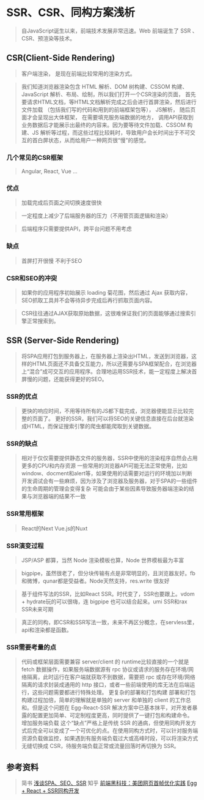 # SSR、CSR、同构方案浅析
> 自JavaScript诞生以来，前端技术发展非常迅速。Web 前端诞生了 SSR 、CSR、预渲染等技术。

## CSR(Client-Side Rendering)
> 客户端渲染， 是现在前端比较常用的渲染方式。 

> 我们知道浏览器渲染包含 HTML 解析、DOM 树构建、CSSOM 构建、JavaScript 解析、布局、绘制，所以我们打开一个CSR渲染的页面，
首先要请求HTML文档，等HTML文档解析完成之后会进行首屏渲染，然后进行文件加载 （包括我们写的代码和用到的前端框架包等）， JS解析， 随后页面才会呈现出大体框架， 在需要填充服务端数据的地方， 调用API获取到业务数据后才能展示出最终的内容来。因为要等待文件加载、CSSOM 构建、JS 解析等过程，而这些过程比较耗时，导致用户会长时间出于不可交互的首白屏状态，从而给用户一种网页很“慢”的感觉。

### 几个常见的CSR框架
> Angular, React, Vue ...
### 优点
> 加载完成后页面之间切换速度很快

> 一定程度上减少了后端服务器的压力（不用管页面逻辑和渲染）

> 后端程序只需要提供API，跨平台问题不用考虑

### 缺点
> 首屏打开很慢
> 不利于SEO

### CSR和SEO的冲突
> 如果你的应用程序初始展示 loading 菊花图，然后通过 Ajax 获取内容，SEO抓取工具并不会等待异步完成后再行抓取页面内容。

> CSR往往通过AJAX获取原始数据，这很难保证我们的页面能够通过搜索引擎正常搜索到。

## SSR (Server-Side Rendering)
> 将SPA应用打包到服务器上，在服务器上渲染出HTML，发送到浏览器，这样的HTML页面还不具备交互能力，所以还需要与SPA框架配合，在浏览器上“混合”成可交互的应用程序。合理地运用SSR技术，能一定程度上解决首屏慢的问题，还能获得更好的SEO。

### SSR的优点
> 更快的响应时间，不用等待所有的JS都下载完成，浏览器便能显示比较完整的页面了。
> 更好的SSR，我们可以将SEO的关键信息直接在后台就渲染成HTML，而保证搜索引擎的爬虫都能爬取到关键数据。

### SSR的缺点
> 相对于仅仅需要提供静态文件的服务器，SSR中使用的渲染程序自然会占用更多的CPU和内存资源
> 一些常用的浏览器API可能无法正常使用，比如window、docment和alert等，如果使用的话需要对运行的环境加以判断
> 开发调试会有一些麻烦，因为涉及了浏览器及服务器，对于SPA的一些组件的生命周期的管理会变得复杂
> 可能会由于某些因素导致服务器端渲染的结果与浏览器端的结果不一致

### SSR常用框架
> React的Next
> Vue.js的Nuxt

### SSR演变过程
> JSP/ASP 都算，当然 Node 渲染模板也算，Node 世界模板最为丰富

> bigpipe，虽然很老了，但分块传输有点是非常明显的，且浏览器友好。fb和微博，qunar都是受益者。Node天然支持，res.write 很友好

> 基于组件写法的SSR，比如React SSR。时代变了，SSR也要跟上。vdom + hydrate玩的可以很嗨，连 bigpipe 也可以结合起来。umi SSR和rax SSR未来可期

> 真正的同构，即CSR和SSR写法一致，未来不再区分概念，在servless里，api和渲染都是函数。

### SSR需要考量的点
> 代码或框架层面需要兼容 server/client 的 runtime比较直接的一个就是 fetch 数据操作，如果服务端数据源有 rpc 协议或请求的服务存在环境/网络隔离，此时运行在客户端就获取不到数据，需要把 rpc 或存在环境/网络隔离的请求封装成通用的 http 接口，或者一些前端使用的库无法在后端运行，这些问题需要都进行特殊处理。
> 更复杂的部署和打包构建
> 部署和打包构建过程加倍，简单的理解就是单独的 server 和单独的 client 的工作总和。但是这个问题在 Egg-React-SSR 解决方案中已基本抹平，对开发者暴露的配置更加简单、可定制程度更高，同时提供了一键打包和构建命令。
> 增加服务端负载
> 这个“缺点”严格上是传统 SSR 的通病，但使用同构开发方式后完全可以变成了一个可优化的点。在使用同构方式时，可以针对服务端资源负载做监控，如果遇到有服务端负载过大或高峰时段，可以将渲染方式无缝切换成 CSR，待服务端负载正常或流量回落时再切换为 SSR。

## 参考资料
> 简书 [浅谈SPA、SEO、SSR](https://www.jianshu.com/p/fcb98533bc18)
> 知乎 [前端黑科技：美团网页首帧优化实践](https://zhuanlan.zhihu.com/p/50099963)
> [Egg + React + SSR同构开发](http://ykfe.net/guide/isomorphism.html)